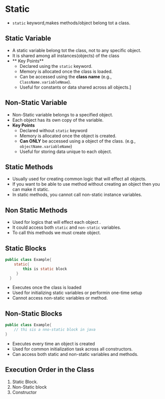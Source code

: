 # Static
- `static` keyword,makes methods/object belong tot a class.
## Static Variable
* A static variable belong tot the class, not to any specific object.
* It is shared among all instances(objects) of the class
*  ** Key Points**
    * Declared using the `static` keyword.
    * Memory is allocated once the class is loaded.
    * Can be accessed using the **class name** (e.g., `ClassName.variableNmae`).
    * Useful for constants or data shared across all objects.]
   
## Non-Static Variable
* Non-Static variable belongs to a specified object.
* Each object has its own copy of the variable.
* **Key Points**
    * Declared without `static` keyword
    * Memory is allocated once the object is created.
    * **Can ONLY** be accessed using a object of the class. (e.g., `objectName.variableName`)
    * Useful for storing data unique to each object.

## Static Methods
* Usually used for creating common logic that will effect all objects.
* If you want to be able to use method without creating an object then you can make it static.
* In static methods, you cannot call non-static instance variables.

## Non Static Methods
* Used for logics that will effect each object .
* It could access both `static` and `non-static` variables.
* To call this methods we must create object.

## Static Blocks
```java
public class Example{
    static{
        this is static block
     }
  }
```
* Executes once the class is loaded
* Used for initializing static variables or performin one-time setup
* Cannot access non-static variables or method.

## Non-Static Blocks
```java
public class Example{
    // thi sis a nno-static block in java
}
```
* Executes every time an object is created
* Used for common initialization task across all constructors.
* Can access both static and non-static variables and methods.


## Execution Order in the Class
1. Static Block.
2. Non-Static block
3. Constructor
